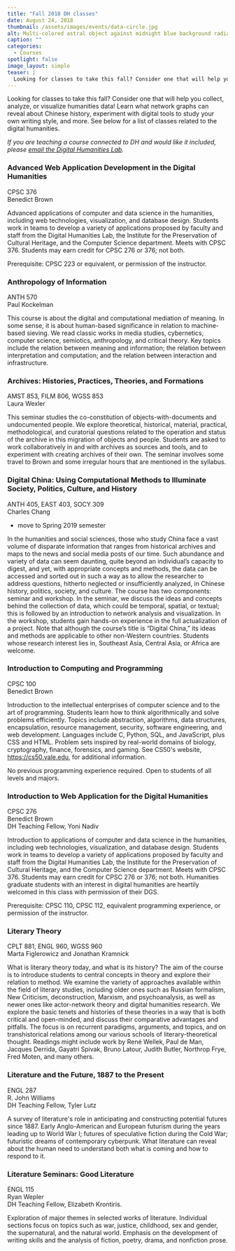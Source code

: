 ```yaml
---
title: "Fall 2018 DH classes"
date: August 24, 2018
thumbnail: /assets/images/events/data-circle.jpg
alt: Multi-colored astral object against midnight blue background radiates colored beads.
caption: ""
categories:
  - Courses
spotlight: false
image_layout: simple
teaser: |
  Looking for classes to take this fall? Consider one that will help you collect, analyze, or visualize humanities data. Learn what network graphs can reveal about Chinese history, experiment with digital tools to study your own writing style, and more.
---
```

Looking for classes to take this fall? Consider one that will help you collect, analyze, or visualize humanities data! Learn what network graphs can reveal about Chinese history, experiment with digital tools to study your own writing style, and more. See below for a list of classes related to the digital humanities.

*If you are teaching a course connected to DH and would like it included, please [email the Digital Humanities Lab](mailto:dhlab@yale.edu).*

### Advanced Web Application Development in the Digital Humanities
CPSC 376   
Benedict Brown

Advanced applications of computer and data science in the humanities, including web technologies, visualization, and database design. Students work in teams to develop a variety of applications proposed by faculty and staff from the Digital Humanities Lab, the Institute for the Preservation of Cultural Heritage, and the Computer Science department. Meets with CPSC 376. Students may earn credit for CPSC 276 or 376; not both.

Prerequisite: CPSC 223 or equivalent, or permission of the instructor.  

### Anthropology of Information
ANTH 570  
Paul Kockelman

This course is about the digital and computational mediation of meaning. In some sense, it is about human-based significance in relation to machine-based sieving. We read classic works in media studies, cybernetics, computer science, semiotics, anthropology, and critical theory. Key topics include the relation between meaning and information; the relation between interpretation and computation; and the relation between interaction and infrastructure.    

### Archives: Histories, Practices, Theories, and Formations
AMST 853, FILM 806, WGSS 853  
Laura Wexler

This seminar studies the co-constitution of objects-with-documents and undocumented people. We explore theoretical, historical, material, practical, methodological, and curatorial questions related to the operation and status of the archive in this migration of objects and people. Students are asked to work collaboratively in and with archives as sources and tools, and to experiment with creating archives of their own. The seminar involves some travel to Brown and some irregular hours that are mentioned in the syllabus.  

### Digital China: Using Computational Methods to Illuminate Society, Politics, Culture, and History
ANTH 405, EAST 403, SOCY 309  
Charles Chang   
* move to Spring 2019 semester  

In the humanities and social sciences, those who study China face a vast volume of disparate information that ranges from historical archives and maps to the news and social media posts of our time. Such abundance and variety of data can seem daunting, quite beyond an individual’s capacity to digest, and yet, with appropriate concepts and methods, the data can be accessed and sorted out in such a way as to allow the researcher to address questions, hitherto neglected or insufficiently analyzed, in Chinese history, politics, society, and culture. The course has two components: seminar and workshop. In the seminar, we discuss the ideas and concepts behind the collection of data, which could be temporal, spatial, or textual; this is followed by an introduction to network analysis and visualization. In the workshop, students gain hands-on experience in the full actualization of a project. Note that although the course’s title is “Digital China,” its ideas and methods are applicable to other non-Western countries. Students whose research interest lies in, Southeast Asia, Central Asia, or Africa are welcome.  

### Introduction to Computing and Programming
CPSC 100  
Benedict Brown

Introduction to the intellectual enterprises of computer science and to the art of programming. Students learn how to think algorithmically and solve problems efficiently. Topics include abstraction, algorithms, data structures, encapsulation, resource management, security, software engineering, and web development. Languages include C, Python, SQL, and JavaScript, plus CSS and HTML. Problem sets inspired by real-world domains of biology, cryptography, finance, forensics, and gaming. See CS50's website, https://cs50.yale.edu, for additional information.

No previous programming experience required. Open to students of all levels and majors.  

### Introduction to Web Application for the Digital Humanities
CPSC 276  
Benedict Brown  
DH Teaching Fellow, Yoni Nadiv

Introduction to applications of computer and data science in the humanities, including web technologies, visualization, and database design. Students work in teams to develop a variety of applications proposed by faculty and staff from the Digital Humanities Lab, the Institute for the Preservation of Cultural Heritage, and the Computer Science department. Meets with CPSC 376. Students may earn credit for CPSC 276 or 376; not both. Humanities graduate students with an interest in digital humanities are heartily welcomed in this class with permission of their DGS.

Prerequisite: CPSC 110, CPSC 112, equivalent programming experience, or permission of the instructor.    
### Literary Theory
CPLT 881, ENGL 960, WGSS 960  
Marta Figlerowicz and Jonathan Kramnick

What is literary theory today, and what is its history? The aim of the course is to introduce students to central concepts in theory and explore their relation to method. We examine the variety of approaches available within the field of literary studies, including older ones such as Russian formalism, New Criticism, deconstruction, Marxism, and psychoanalysis, as well as newer ones like actor-network theory and digital humanities research. We explore the basic tenets and histories of these theories in a way that is both critical and open-minded, and discuss their comparative advantages and pitfalls. The focus is on recurrent paradigms, arguments, and topics, and on transhistorical relations among our various schools of literary-theoretical thought. Readings might include work by René Wellek, Paul de Man, Jacques Derrida, Gayatri Spivak, Bruno Latour, Judith Butler, Northrop Frye, Fred Moten, and many others.  

### Literature and the Future, 1887 to the Present
ENGL 287  
R. John Williams  
DH Teaching Fellow, Tyler Lutz

A survey of literature's role in anticipating and constructing potential futures since 1887. Early Anglo-American and European futurism during the years leading up to World War I; futures of speculative fiction during the Cold War; futuristic dreams of contemporary cyberpunk. What literature can reveal about the human need to understand both what is coming and how to respond to it.  

### Literature Seminars: Good Literature
ENGL 115  
Ryan Wepler  
DH Teaching Fellow, Elizabeth Krontiris.

Exploration of major themes in selected works of literature. Individual sections focus on topics such as war, justice, childhood, sex and gender, the supernatural, and the natural world. Emphasis on the development of writing skills and the analysis of fiction, poetry, drama, and nonfiction prose.  